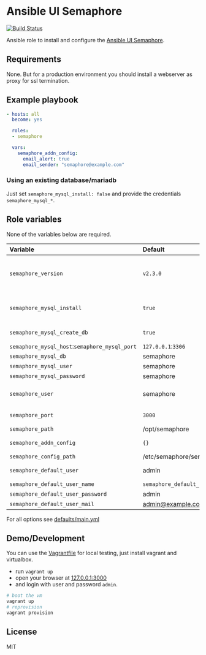 # Ansible UI Semaphore

[![Build Status](https://travis-ci.org/morbidick/ansible-role-semaphore.svg?branch=master)](https://travis-ci.org/morbidick/ansible-role-semaphore)

Ansible role to install and configure the [Ansible UI Semaphore](https://github.com/ansible-semaphore/semaphore).

## Requirements

None. But for a production environment you should install a webserver as proxy for ssl termination.

## Example playbook

````yaml
- hosts: all
  become: yes

  roles:
  - semaphore

  vars:
    semaphore_addn_config:
      email_alert: true
      email_sender: "semaphore@example.com"
````

### Using an existing database/mariadb

Just set `semaphore_mysql_install: false` and provide the credentials `semaphore_mysql_*`.

## Role variables

None of the variables below are required.

| Variable                 | Default   | Comment |
| :---                     | :---      | :---    |
| `semaphore_version`      | `v2.3.0`  | the version to download, also see `semaphore_download_url` and `semaphore_download_sha256` |
| `semaphore_mysql_install` | `true`   | whether to install mysql on the host, installs with the password `mysql_root_password` |
| `semaphore_mysql_create_db` | `true` | whether to create the mysql db and user |
| `semaphore_mysql_host`:`semaphore_mysql_port` | `127.0.0.1`:`3306` | the mysql host |
| `semaphore_mysql_db`     | semaphore | the mysql database |
| `semaphore_mysql_user`   | semaphore | the mysql user |
| `semaphore_mysql_password` | semaphore | the mysql user password |
| `semaphore_user`         | semaphore | the user and systemd identifier semaphore runs as |
| `semaphore_port`         | `3000`    | the port semaphore binds to |
| `semaphore_path`         | /opt/semaphore | destination for the binary |
| `semaphore_addn_config`  | `{}`      | for all options see the [source](https://github.com/ansible-semaphore/semaphore/blob/master/util/config.go#L36-L72) |
| `semaphore_config_path`  | /etc/semaphore/semaphore.json | config file |
| `semaphore_default_user` | admin | login name of the default user |
| `semaphore_default_user_name` | `semaphore_default_user` | his human readable name |
| `semaphore_default_user_password` | admin | the password |
| `semaphore_default_user_mail` | admin@example.com | and mail adress |

For all options see [defaults/main.yml](defaults/main.yml)

## Demo/Development

You can use the [Vagrantfile](Vagrantfile) for local testing, just install vagrant and virtualbox.

* run `vagrant up`
* open your browser at [127.0.0.1:3000](http://127.0.0.1:3000)
* and login with user and password `admin`.

````bash
# boot the vm
vagrant up
# reprovision
vagrant provision
````

## License

MIT
